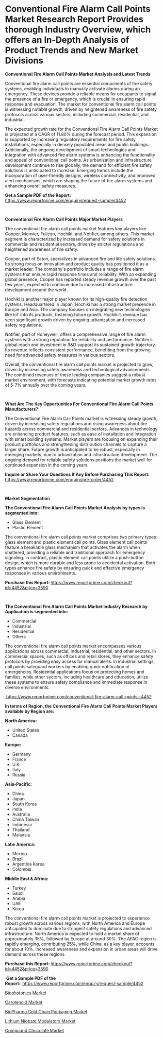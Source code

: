 <p><h1>Conventional Fire Alarm Call Points Market Research Report Provides thorough Industry Overview, which offers an In-Depth Analysis of Product Trends and New Market Divisions</h1></p><p><strong>Conventional Fire Alarm Call Points Market Analysis and Latest Trends</strong></p>
<p><p>Conventional fire alarm call points are essential components of fire safety systems, enabling individuals to manually activate alarms during an emergency. These devices provide a reliable means for occupants to signal the presence of a fire or emergency, which is crucial in ensuring rapid response and evacuation. The market for conventional fire alarm call points is witnessing notable growth, driven by heightened awareness of fire safety protocols across various sectors, including commercial, residential, and industrial.</p><p>The expected growth rate for the Conventional Fire Alarm Call Points Market is projected at a CAGR of 11.80% during the forecast period. This expansion is supported by increasing regulatory requirements for fire safety installations, especially in densely populated areas and public buildings. Additionally, the ongoing development of smart technologies and integration with advanced fire alarm systems is enhancing the functionality and appeal of conventional call points. As urbanization and infrastructure development continue to rise globally, the demand for efficient fire safety solutions is anticipated to increase. Emerging trends include the incorporation of user-friendly designs, wireless connectivity, and improved alert mechanisms, which are shaping the future of fire alarm systems and enhancing overall safety measures.</p></p>
<p><strong>Get a Sample PDF of the Report:&nbsp;</strong> <a href="https://www.reportprime.com/enquiry/request-sample/4452?utm_campaign=24&utm_medium=2&utm_source=Github&utm_content=ia&utm_term=15112024&utm_id=conventional-fire-alarm-call-points">https://www.reportprime.com/enquiry/request-sample/4452</a></p>
<p>&nbsp;</p>
<p><strong>Conventional Fire Alarm Call Points Major Market Players</strong></p>
<p><p>The conventional fire alarm call points market features key players like Cooper, Menvier, Fulleon, Hochiki, and Notifier, among others. This market segment is characterized by increased demand for safety solutions in commercial and residential sectors, driven by stricter regulations and heightened awareness of fire safety.</p><p>Cooper, part of Eaton, specializes in advanced fire and life safety solutions. Its strong focus on innovation and product quality has positioned it as a market leader. The company's portfolio includes a range of fire alarm systems that ensure rapid response times and reliability. With an expanding global presence, Cooper has reported steady revenue growth over the past few years, expected to continue due to increased infrastructure development around the world.</p><p>Hochiki is another major player known for its high-quality fire detection systems. Headquartered in Japan, Hochiki has a strong market presence in Europe and Asia. The company focuses on integrating new technologies like IoT into its products, fostering future growth. Hochiki’s revenue has seen significant growth driven by ongoing urbanization and increased safety regulations.</p><p>Notifier, part of Honeywell, offers a comprehensive range of fire alarm systems with a strong reputation for reliability and performance. Notifier’s global reach and investment in R&D support its sustained growth trajectory. Its revenue reflects consistent performance, benefiting from the growing need for advanced safety measures in various sectors.</p><p>Overall, the conventional fire alarm call points market is projected to grow, driven by increasing safety awareness and technological advancements. The combined revenues of these leading companies suggest a robust market environment, with forecasts indicating potential market growth rates of 5-7% annually over the coming years.</p></p>
<p>&nbsp;</p>
<p><strong>What Are The Key Opportunities For Conventional Fire Alarm Call Points Manufacturers?</strong></p>
<p><p>The Conventional Fire Alarm Call Points market is witnessing steady growth, driven by increasing safety regulations and rising awareness about fire hazards across commercial and residential sectors. Advances in technology are enhancing product features, such as ease of installation and integration with smart building systems. Market players are focusing on expanding their product portfolios and strengthening distribution channels to capture a larger share. Future growth is anticipated to be robust, especially in emerging markets, due to urbanization and infrastructure development. The ongoing demand for reliable safety solutions positions the market well for continued expansion in the coming years.</p></p>
<p><strong>Inquire or Share Your Questions If Any Before Purchasing This Report:</strong> <a href="https://www.reportprime.com/enquiry/pre-order/4452?utm_campaign=24&utm_medium=2&utm_source=Github&utm_content=ia&utm_term=15112024&utm_id=conventional-fire-alarm-call-points">https://www.reportprime.com/enquiry/pre-order/4452</a></p>
<p>&nbsp;</p>
<p><strong>Market Segmentation</strong></p>
<p><strong>The Conventional Fire Alarm Call Points Market Analysis by types is segmented into:</strong></p>
<p><ul><li>Glass Element</li><li>Plastic Element</li></ul></p>
<p><p>The conventional fire alarm call points market comprises two primary types: glass element and plastic element call points. Glass element call points feature a breakable glass mechanism that activates the alarm when shattered, providing a reliable and traditional approach for emergency signaling. In contrast, plastic element call points utilize a push-button design, which is more durable and less prone to accidental activation. Both types enhance fire safety by ensuring quick and effective emergency responses in various environments.</p></p>
<p><strong>Purchase this Report:&nbsp;</strong><a href="https://www.reportprime.com/checkout?id=4452&price=3590&utm_campaign=24&utm_medium=2&utm_source=Github&utm_content=ia&utm_term=15112024&utm_id=conventional-fire-alarm-call-points">https://www.reportprime.com/checkout?id=4452&price=3590</a></p>
<p>&nbsp;</p>
<p><strong>The Conventional Fire Alarm Call Points Market Industry Research by Application is segmented into:</strong></p>
<p><ul><li>Commercial</li><li>Industrial</li><li>Residential</li><li>Others</li></ul></p>
<p><p>The conventional fire alarm call points market encompasses various applications across commercial, industrial, residential, and other sectors. In commercial spaces, such as offices and retail stores, they enhance safety protocols by providing easy access for manual alerts. In industrial settings, call points safeguard workers by enabling quick notification of emergencies. Residential applications focus on protecting homes and families, while other sectors, including healthcare and education, utilize these systems to ensure safety compliance and immediate response in diverse environments.</p></p>
<p><a href="https://www.reportprime.com/conventional-fire-alarm-call-points-r4452?utm_campaign=24&utm_medium=2&utm_source=Github&utm_content=ia&utm_term=15112024&utm_id=conventional-fire-alarm-call-points">&nbsp;https://www.reportprime.com/conventional-fire-alarm-call-points-r4452</a></p>
<p><strong>In terms of Region, the Conventional Fire Alarm Call Points Market Players available by Region are:</strong></p>
<p>
    <p> <strong> North America: </strong>
        <ul>
            <li>United States</li>
            <li>Canada</li>
        </ul>
        </p> 
    <p> <strong> Europe: </strong>
        <ul>
            <li>Germany</li>
            <li>France</li>
            <li>U.K.</li>
            <li>Italy</li>
            <li>Russia</li>
        </ul>
        </p> 
    <p> <strong> Asia-Pacific: </strong>
        <ul>
            <li>China</li>
            <li>Japan</li>
            <li>South Korea</li>
            <li>India</li>
            <li>Australia</li>
            <li>China Taiwan</li>
            <li>Indonesia</li>
            <li>Thailand</li>
            <li>Malaysia</li>
        </ul>
        </p> 
    <p> <strong> Latin America: </strong>
        <ul>
            <li>Mexico</li>
            <li>Brazil</li>
            <li>Argentina Korea</li>
            <li>Colombia</li>
        </ul>
        </p> 
    <p> <strong> Middle East & Africa: </strong>
        <ul>
            <li>Turkey</li>
            <li>Saudi</li>
            <li>Arabia</li>
            <li>UAE</li>
            <li>Korea</li>
        </ul>
    </p>
    </p>
<p><p>The conventional fire alarm call points market is projected to experience robust growth across various regions, with North America and Europe anticipated to dominate due to stringent safety regulations and advanced infrastructure. North America is expected to hold a market share of approximately 35%, followed by Europe at around 30%. The APAC region is rapidly emerging, contributing 25%, while China, as a key player, accounts for about 10%. Increased awareness and expansion in urban areas will drive demand across these regions.</p></p>
<p><strong>Purchase this Report: </strong><a href="https://www.reportprime.com/checkout?id=4452&price=3590&utm_campaign=24&utm_medium=2&utm_source=Github&utm_content=ia&utm_term=15112024&utm_id=conventional-fire-alarm-call-points">https://www.reportprime.com/checkout?id=4452&price=3590</a></p>
<p>&nbsp;<strong>Get a Sample PDF of the Report:&nbsp;&nbsp;</strong><a href="https://www.reportprime.com/enquiry/request-sample/4452?utm_campaign=24&utm_medium=2&utm_source=Github&utm_content=ia&utm_term=15112024&utm_id=conventional-fire-alarm-call-points">https://www.reportprime.com/enquiry/request-sample/4452</a></p>
<p><strong></strong></p>
<p><p><a href="https://issuu.com/reportprime-2/docs/biophotonics-market-size-2030.pptx_2b21af1b303b7c?utm_campaign=24&utm_medium=2&utm_source=Github&utm_content=ia&utm_term=15112024&utm_id=conventional-fire-alarm-call-points">Biophotonics Market</a></p><p><a href="https://www.linkedin.com/pulse/deep-dive-carotenoid-market-itstrends-segmentation-competitive-i4hqe?utm_campaign=24&utm_medium=2&utm_source=Github&utm_content=ia&utm_term=15112024&utm_id=conventional-fire-alarm-call-points">Carotenoid Market</a></p><p><a href="https://issuu.com/reportprime-2/docs/biopharma-cold-chain-packaging-mark_e9a770a219eb03?utm_campaign=24&utm_medium=2&utm_source=Github&utm_content=ia&utm_term=15112024&utm_id=conventional-fire-alarm-call-points">BioPharma Cold Chain Packaging Market</a></p><p><a href="https://github.com/elizabethdagraca/Market-Research-Report-List-5/blob/main/lithium-niobate-modulators-market.md?utm_campaign=24&utm_medium=2&utm_source=Github&utm_content=ia&utm_term=15112024&utm_id=conventional-fire-alarm-call-points">Lithium Niobate Modulators Market</a></p><p><a href="https://www.linkedin.com/pulse/compound-chocolate-market-overview-global-trends-future-prospects-3looe?utm_campaign=24&utm_medium=2&utm_source=Github&utm_content=ia&utm_term=15112024&utm_id=conventional-fire-alarm-call-points">Compound Chocolate Market</a></p></p>